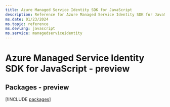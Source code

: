 ```yaml
---
title: Azure Managed Service Identity SDK for JavaScript
description: Reference for Azure Managed Service Identity SDK for JavaScript
ms.date: 01/23/2024
ms.topic: reference
ms.devlang: javascript
ms.service: managedserviceidentity
---
```

# Azure Managed Service Identity SDK for JavaScript - preview
## Packages - preview
[!INCLUDE [packages](managed-service-identity-index.md)]
